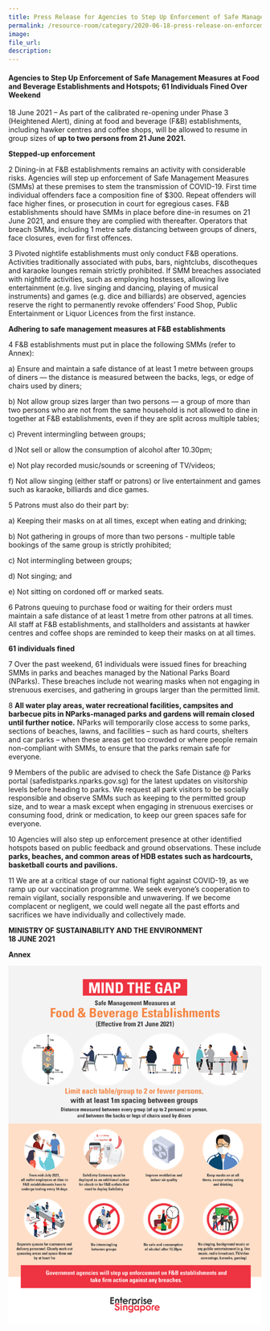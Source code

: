 ```yaml
---  
title: Press Release for Agencies to Step Up Enforcement of Safe Management Measures at Food and Beverage Establishments and Hotspots; 61 Individuals Fined Over Weekend  
permalink: /resource-room/category/2020-06-18-press-release-on-enforcement-in-FandB-establishments-and-hotspots.md
image:  
file_url:  
description:  
---  
```


#### Agencies to Step Up Enforcement of Safe Management Measures at Food and Beverage Establishments and Hotspots; 61 Individuals Fined Over Weekend

18 June 2021 – As part of the calibrated re-opening under Phase 3 (Heightened Alert), dining at food and beverage (F&B) establishments, including hawker centres and coffee shops, will be allowed to resume in group sizes of **up to two persons from 21 June 2021.** 

**Stepped-up enforcement** 

2 Dining-in at F&B establishments remains an activity with considerable risks. Agencies will step up enforcement of Safe Management Measures (SMMs) at these premises to stem the transmission of COVID-19. First time individual offenders face a composition fine of $300. Repeat offenders will face higher fines, or prosecution in court for egregious cases. F&B establishments should have SMMs in place before dine-in resumes on 21 June 2021, and ensure they are complied with thereafter. Operators that breach SMMs, including 1 metre safe distancing between groups of diners, face closures, even for first offences.

3 Pivoted nightlife establishments must only conduct F&B operations. Activities traditionally associated with pubs, bars, nightclubs, discotheques and karaoke lounges remain strictly prohibited. If SMM breaches associated with nightlife activities, such as employing hostesses, allowing live entertainment (e.g. live singing and dancing, playing of musical instruments) and games (e.g. dice and billiards) are observed, agencies reserve the right to permanently revoke offenders’ Food Shop, Public Entertainment or Liquor Licences from the first instance.

**Adhering to safe management measures at F&B establishments**

4 F&B establishments must put in place the following SMMs (refer to Annex): 

a) Ensure and maintain a safe distance of at least 1 metre between groups of diners — the distance is measured between the backs, legs, or edge of chairs used by diners; 

b) Not allow group sizes larger than two persons — a group of more than two persons who are not from the same household is not allowed to dine in together at F&B establishments, even if they are split across multiple tables;

c) Prevent intermingling between groups; 

d )Not sell or allow the consumption of alcohol after 10.30pm; 

e) Not play recorded music/sounds or screening of TV/videos;

f) Not allow singing (either staff or patrons) or live entertainment and games such as karaoke, billiards and dice games. 

5 Patrons must also do their part by:

a) Keeping their masks on at all times, except when eating and drinking; 

b) Not gathering in groups of more than two persons - multiple table bookings of the same group is strictly prohibited;

c) Not intermingling between groups; 

d) Not singing; and 

e) Not sitting on cordoned off or marked seats. 

6 Patrons queuing to purchase food or waiting for their orders must maintain a safe distance of at least 1 metre from other patrons at all times. All staff at F&B establishments, and stallholders and assistants at hawker centres and coffee shops are reminded to keep their masks on at all times.

**61 individuals fined** 

7 Over the past weekend, 61 individuals were issued fines for breaching SMMs in parks and beaches managed by the National Parks Board (NParks). These breaches include not wearing masks when not engaging in strenuous exercises, and gathering in groups larger than the permitted limit. 

8 **All water play areas, water recreational facilities, campsites and barbecue pits in NParks-managed parks and gardens will remain closed until further notice.** NParks will temporarily close access to some parks, sections of beaches, lawns, and facilities – such as hard courts, shelters and car parks – when these areas get too crowded or where people remain non-compliant with SMMs, to ensure that the parks remain safe for everyone.

9 Members of the public are advised to check the Safe Distance @ Parks portal (safedistparks.nparks.gov.sg) for the latest updates on visitorship levels before heading to parks. We request all park visitors to be socially responsible and observe SMMs such as keeping to the permitted group size, and to wear a mask except when engaging in strenuous exercises or consuming food, drink or medication, to keep our green spaces safe for everyone. 

10 Agencies will also step up enforcement presence at other identified hotspots based on public feedback and ground observations. These include **parks, beaches, and common areas of HDB estates such as hardcourts, basketball courts and pavilions.** 

11 We are at a critical stage of our national fight against COVID-19, as we ramp up our vaccination programme. We seek everyone’s cooperation to remain vigilant, socially responsible and unwavering. If we become complacent or negligent, we could well negate all the past efforts and sacrifices we have individually and collectively made.

**MINISTRY OF SUSTAINABILITY AND THE ENVIRONMENT**  
**18 JUNE 2021**  

**Annex**

![](/news/news-images/Infographic-on-SMM1.png)
